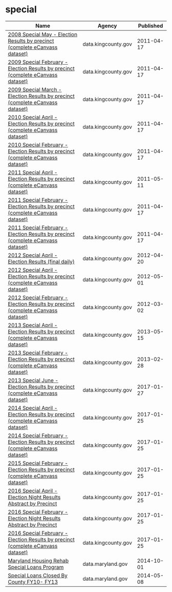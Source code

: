 # special

Name | Agency | Published
---- | ---- | ---------
[2008 Special May - Election Results by precinct (complete eCanvass dataset)](../datasets/8ih8-hp62.md) | data.kingcounty.gov | 2011-04-17
[2009 Special February - Election Results by precinct (complete eCanvass dataset)](../datasets/pg4p-fsqw.md) | data.kingcounty.gov | 2011-04-17
[2009 Special March - Election Results by precinct (complete eCanvass dataset)](../datasets/pccn-qvps.md) | data.kingcounty.gov | 2011-04-17
[2010 Special April - Election Results by precinct (complete eCanvass dataset)](../datasets/78i8-98rd.md) | data.kingcounty.gov | 2011-04-17
[2010 Special February - Election Results by precinct (complete eCanvass dataset)](../datasets/d4y4-sjx2.md) | data.kingcounty.gov | 2011-04-17
[2011 Special April - Election Results by precinct (complete eCanvass dataset)](../datasets/xhwu-st2x.md) | data.kingcounty.gov | 2011-05-11
[2011 Special February - Election Results by precinct (complete eCanvass dataset)](../datasets/ycry-3r2f.md) | data.kingcounty.gov | 2011-04-17
[2011 Special February - Election Results by precinct (complete eCanvass dataset)](../datasets/ycry-3r2f.md) | data.kingcounty.gov | 2011-04-17
[2012 Special April - Election Results (final daily)](../datasets/vek2-ctw9.md) | data.kingcounty.gov | 2012-04-20
[2012 Special April - Election Results by precinct (complete eCanvass dataset)](../datasets/kt8p-gznb.md) | data.kingcounty.gov | 2012-05-01
[2012 Special February - Election Results by precinct (complete eCanvass dataset)](../datasets/6vxy-geiz.md) | data.kingcounty.gov | 2012-03-02
[2013 Special April - Election Results by precinct (complete eCanvass dataset)](../datasets/xqt5-mdmf.md) | data.kingcounty.gov | 2013-05-15
[2013 Special February - Election Results by precinct (complete eCanvass dataset)](../datasets/96im-qsys.md) | data.kingcounty.gov | 2013-02-28
[2013 Special June - Election Results by precinct (complete eCanvass dataset)](../datasets/nxbm-wwb2.md) | data.kingcounty.gov | 2017-01-27
[2014 Special April - Election Results by precinct (complete eCanvass dataset)](../datasets/q52v-pcg7.md) | data.kingcounty.gov | 2017-01-25
[2014 Special February - Election Results by precinct (complete eCanvass dataset)](../datasets/5k8z-4j5e.md) | data.kingcounty.gov | 2017-01-25
[2015 Special February - Election Results by precinct (complete eCanvass dataset)](../datasets/vuav-jn4q.md) | data.kingcounty.gov | 2017-01-25
[2016 Special April - Election Night Results Abstract by Precinct](../datasets/t8ke-wzhg.md) | data.kingcounty.gov | 2017-01-25
[2016 Special February - Election Night Results Abstract by Precinct](../datasets/u23d-y8xs.md) | data.kingcounty.gov | 2017-01-25
[2016 Special February - Election Results by precinct (complete eCanvass dataset)](../datasets/fku3-m3bn.md) | data.kingcounty.gov | 2017-01-25
[Maryland Housing Rehab Special Loans Program](../datasets/serw-bgag.md) | data.maryland.gov | 2014-10-01
[Special Loans Closed By County FY10- FY13](../datasets/8i2z-3urs.md) | data.maryland.gov | 2014-05-08

